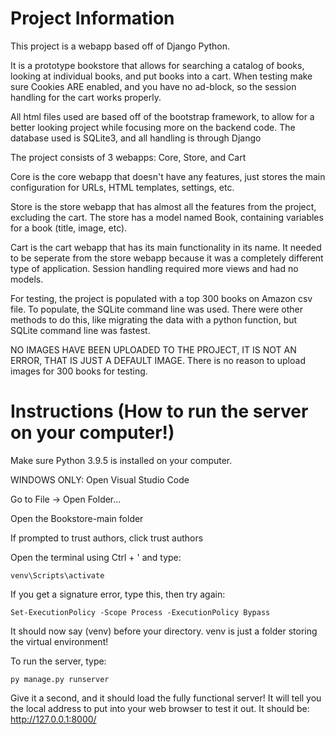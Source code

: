 # Project Information

This project is a webapp based off of Django Python.

It is a prototype bookstore that allows for searching a catalog of books, looking at individual books, and put books into a cart.
When testing make sure Cookies ARE enabled, and you have no ad-block, so the session handling for the cart works properly.

All html files used are based off of the bootstrap framework, to allow for a better looking project while focusing more on the backend code.
The database used is SQLite3, and all handling is through Django

The project consists of 3 webapps: Core, Store, and Cart

Core is the core webapp that doesn't have any features, just stores the main configuration for URLs, HTML templates, settings, etc.

Store is the store webapp that has almost all the features from the project, excluding the cart. The store has a model named Book, containing variables for a book (title, image, etc).

Cart is the cart webapp that has its main functionality in its name. It needed to be seperate from the store webapp because it was a completely different type of application. Session handling required more views and had no models.

For testing, the project is populated with a top 300 books on Amazon csv file. To populate, the SQLite command line was used. There were other methods to do this, like migrating the data with a python function, but SQLite command line was fastest.

NO IMAGES HAVE BEEN UPLOADED TO THE PROJECT, IT IS NOT AN ERROR, THAT IS JUST A DEFAULT IMAGE. There is no reason to upload images for 300 books for testing.

# Instructions (How to run the server on your computer!)

Make sure Python 3.9.5 is installed on your computer.

WINDOWS ONLY:
Open Visual Studio Code

Go to File -> Open Folder...

Open the Bookstore-main folder

If prompted to trust authors, click trust authors

Open the terminal using Ctrl + ' and type:

```
venv\Scripts\activate
```
If you get a signature error, type this, then try again: 

```
Set-ExecutionPolicy -Scope Process -ExecutionPolicy Bypass
```

It should now say (venv) before your directory. venv is just a folder storing the virtual environment!

To run the server, type:
```
py manage.py runserver
```

Give it a second, and it should load the fully functional server! It will tell you the local address to put into your web browser to test it out. It should be: http://127.0.0.1:8000/

